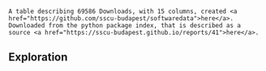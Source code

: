 
```{include} ../headers/pypi-downloads.md
```


```{admonition} Description
A table describing 69586 Downloads, with 15 columns, created <a href="https://github.com/sscu-budapest/softwaredata">here</a>. Downloaded from the python package index, that is described as a source <a href="https://sscu-budapest.github.io/reports/41">here</a>.
```


## Exploration

```{tableofcontents}
```